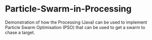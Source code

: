 # Particle-Swarm-in-Processing
Demonstration of how the Processing (Java) can be used to implement Particle Swarm Optimisation (PSO) that can be used to get a swarm to chase a target.
